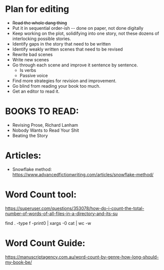 # Plan for editing

* ~~Read the whole dang thing~~
* Put it in sequential order-ish -- done on paper, not done digitally
* Keep working on the plot, solidifying into one story, not these dozens of interlocking possible stories. 
* Identify gaps in the story that need to be written
* Identify weakly written scenes that need to be revised
* Rewrite bad scenes
* Write new scenes
* Go through each scene and improve it sentence by sentence.
  - Is verbs
  - Passive voice
* Find more strategies for revision and improvement. 
* Go blind from reading your book too much. 
* Get an editor to read it.

# BOOKS TO READ: 
* Revising Prose, Richard Lanham
* Nobody Wants to Read Your Shit
* Beating the Story

# Articles: 
* Snowflake method: https://www.advancedfictionwriting.com/articles/snowflake-method/ 

# Word Count tool: 
https://superuser.com/questions/353078/how-do-i-count-the-total-number-of-words-of-all-files-in-a-directory-and-its-su

find . -type f -print0 | xargs -0 cat | wc -w

# Word Count Guide: 
https://manuscriptagency.com.au/word-count-by-genre-how-long-should-my-book-be/